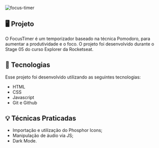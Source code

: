 ![focus-timer](https://github.com/user-attachments/assets/3b07b70d-828f-4c13-8c56-9047503cc03d)

## 🖥️ Projeto


O FocusTimer é um temporizador baseado na técnica Pomodoro, para aumentar a produtividade e o foco. O projeto foi desenvolvido durante o Stage 05 do curso Explorer da Rocketseat.

## 🚀 Tecnologias

Esse projeto foi desenvolvido utilizando as seguintes tecnologias:

- HTML
- CSS
- Javascript
- Git e Github

## 💡 Técnicas Praticadas

- Importação e utilização do Phosphor Icons;
- Manipulação de áudio via JS;
- Dark Mode.
